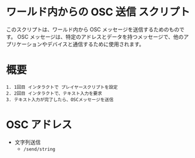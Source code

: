 # ワールド内からの OSC 送信 スクリプト
このスクリプトは、ワールド内から OSC メッセージを送信するためのものです。
OSC メッセージは、特定のアドレスとデータを持つメッセージで、他のアプリケーションやデバイスと通信するために使用されます。

# 概要
```
1. 1回目 インタラクトで プレイヤースクリプトを設定
2. 2回目 インタラクトで、テキスト入力を要求
3. テキスト入力が完了したら、OSCメッセージを送信
```

# OSC アドレス

- 文字列送信
  - `/send/string`


